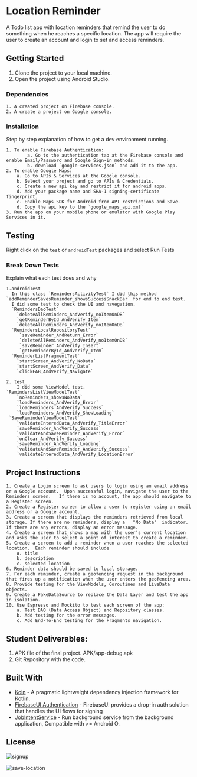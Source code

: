 # Location Reminder

A Todo list app with location reminders that remind the user to do something when he reaches a specific location. The app will require the user to create an account and login to set and access reminders.

## Getting Started

1. Clone the project to your local machine.
2. Open the project using Android Studio.

### Dependencies

```
1. A created project on Firebase console.
2. A create a project on Google console.
```

### Installation

Step by step explanation of how to get a dev environment running.

```
1. To enable Firebase Authentication:
        a. Go to the authentication tab at the Firebase console and enable Email/Password and Google Sign-in methods.
        b. download `google-services.json` and add it to the app.
2. To enable Google Maps:
    a. Go to APIs & Services at the Google console.
    b. Select your project and go to APIs & Credentials.
    c. Create a new api key and restrict it for android apps.
    d. Add your package name and SHA-1 signing-certificate fingerprint.
    c. Enable Maps SDK for Android from API restrictions and Save.
    d. Copy the api key to the `google_maps_api.xml`
3. Run the app on your mobile phone or emulator with Google Play Services in it.
```

## Testing

Right click on the `test` or `androidTest` packages and select Run Tests

### Break Down Tests

Explain what each test does and why

```
1.androidTest
  In this class `RemindersActivityTest` I did this method `addReminderSavesReminder_showsSuccessSnackBar` for end to end test.
  I did some test to check the UI and navegation.
  `RemindersDaoTest` 
	`deleteAllReminders_AndVerify_noItemOnDB`
 	`getReminderById_AndVerify_Item`
	`deleteAllReminders_AndVerify_noItemOnDB`
  `RemindersLocalRepositoryTest`
	 `saveReminder_AndReturn_Error`
	 `deleteAllReminders_AndVerify_noItemOnDB`
	 `saveReminder_AndVerify_Insert`
	 `getReminderById_AndVerify_Item`
  `ReminderListFragmentTest`
 	`startScreen_AndVerify_NoData`
 	`startScreen_AndVerify_Data`
 	`clickFAB_AndVerify_Navigate`

2. test 
	I did some ViewModel test.
`RemindersListViewModelTest`
	`noReminders_showsNoData`
	`loadReminders_AndVerify_Error`
	`loadReminders_AndVerify_Success`
	`loadReminders_AndVerify_ShowLoading`
 `SaveReminderViewModelTest`
	`validateEnteredData_AndVerify_TitleError`
	`saveReminder_AndVerify_Success`
	`validateAndSaveReminder_AndVerify_Error`
	`onClear_AndVerify_Success`
	`saveReminder_AndVerify_Loading`
	`validateAndSaveReminder_AndVerify_Success`
	`validateEnteredData_AndVerify_LocationError`
```

## Project Instructions
    1. Create a Login screen to ask users to login using an email address or a Google account.  Upon successful login, navigate the user to the Reminders screen.   If there is no account, the app should navigate to a Register screen.
    2. Create a Register screen to allow a user to register using an email address or a Google account.
    3. Create a screen that displays the reminders retrieved from local storage. If there are no reminders, display a   "No Data"  indicator.  If there are any errors, display an error message.
    4. Create a screen that shows a map with the user's current location and asks the user to select a point of interest to create a reminder.
    5. Create a screen to add a reminder when a user reaches the selected location.  Each reminder should include
        a. title
        b. description
        c. selected location
    6. Reminder data should be saved to local storage.
    7. For each reminder, create a geofencing request in the background that fires up a notification when the user enters the geofencing area.
    8. Provide testing for the ViewModels, Coroutines and LiveData objects.
    9. Create a FakeDataSource to replace the Data Layer and test the app in isolation.
    10. Use Espresso and Mockito to test each screen of the app:
        a. Test DAO (Data Access Object) and Repository classes.
        b. Add testing for the error messages.
        c. Add End-To-End testing for the Fragments navigation.


## Student Deliverables:

1. APK file of the final project.
   APK/app-debug.apk
2. Git Repository with the code.

## Built With

* [Koin](https://github.com/InsertKoinIO/koin) - A pragmatic lightweight dependency injection framework for Kotlin.
* [FirebaseUI Authentication](https://github.com/firebase/FirebaseUI-Android/blob/master/auth/README.md) - FirebaseUI provides a drop-in auth solution that handles the UI flows for signing
* [JobIntentService](https://developer.android.com/reference/androidx/core/app/JobIntentService) - Run background service from the background application, Compatible with >= Android O.

## License
![signup](https://user-images.githubusercontent.com/9206032/148443209-add4ce8f-a3b8-4497-b120-65db713dc009.gif)

![save-location](https://user-images.githubusercontent.com/9206032/148443232-fdb67abc-8d8d-4bb3-8e58-3b6c4dd38939.gif)



